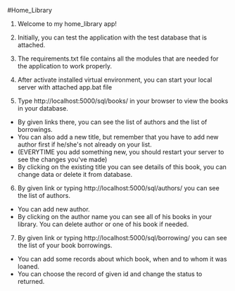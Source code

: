 #Home_Library
1. Welcome to my home_library app!
2. Initially, you can test the application with the test database that is attached.
3. The requirements.txt file contains all the modules that are needed for the application to work properly.
4. After activate installed virtual environment, you can start your local server with attached app.bat file

5. Type http://localhost:5000/sql/books/ in your browser to view the books in your database.
- By given links there, you can see the list of authors and the list of borrowings.
- You can also add a new title, but remember that you have to add new author first if he/she's not already on your list.
- (EVERYTIME you add something new, you should restart your server to see the changes you've made)
- By clicking on the existing title you can see details of this book, you can change data or delete it from database.

6. By given link or typing http://localhost:5000/sql/authors/ you can see the list of authors.
- You can add new author.
- By clicking on the author name you can see all of his books in your library. You can delete author or one of his book if needed.

7. By given link or typing http://localhost:5000/sql/borrowing/ you can see the list of your book borrowings.
- You can add some records about which book, when and to whom it was loaned.
- You can choose the record of given id and change the status to returned.